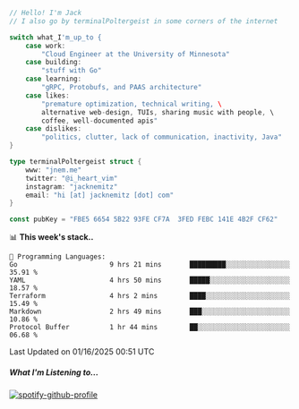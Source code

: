 ```go
// Hello! I'm Jack
// I also go by terminalPoltergeist in some corners of the internet

switch what_I'm_up_to {
    case work:
        "Cloud Engineer at the University of Minnesota"
    case building:
        "stuff with Go"
    case learning:
        "gRPC, Protobufs, and PAAS architecture"
    case likes:
        "premature optimization, technical writing, \
        alternative web-design, TUIs, sharing music with people, \
        coffee, well-documented apis"
    case dislikes:
        "politics, clutter, lack of communication, inactivity, Java"
}

type terminalPoltergeist struct {
    www: "jnem.me"
    twitter: "@i_heart_vim"
    instagram: "jacknemitz"
    email: "hi [at] jacknemitz [dot] com"
}

const pubKey = "FBE5 6654 5B22 93FE CF7A  3FED FEBC 141E 4B2F CF62"
```

<!--START_SECTION:waka-->
📊 **This week's stack..** 

```text
💬 Programming Languages: 
Go                       9 hrs 21 mins       █████████░░░░░░░░░░░░░░░░   35.91 % 
YAML                     4 hrs 50 mins       █████░░░░░░░░░░░░░░░░░░░░   18.57 % 
Terraform                4 hrs 2 mins        ████░░░░░░░░░░░░░░░░░░░░░   15.49 % 
Markdown                 2 hrs 49 mins       ███░░░░░░░░░░░░░░░░░░░░░░   10.86 % 
Protocol Buffer          1 hr 44 mins        ██░░░░░░░░░░░░░░░░░░░░░░░   06.68 % 
```


 Last Updated on 01/16/2025 00:51 UTC
<!--END_SECTION:waka-->

##### What I'm Listening to...

[![spotify-github-profile](https://jnem.me/listening-item?maxAge=2592000)](https://jnem.me/listening)
